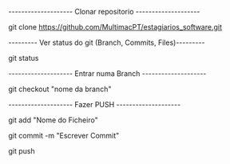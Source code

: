 -------------------- Clonar repositorio --------------------

git clone https://github.com/MultimacPT/estagiarios_software.git




--------- Ver status do git (Branch, Commits, Files)---------

git status



-------------------- Entrar numa Branch  --------------------

 git checkout "nome da branch"


-------------------- Fazer PUSH --------------------

git add "Nome do Ficheiro" 

git commit -m "Escrever Commit"

git push
